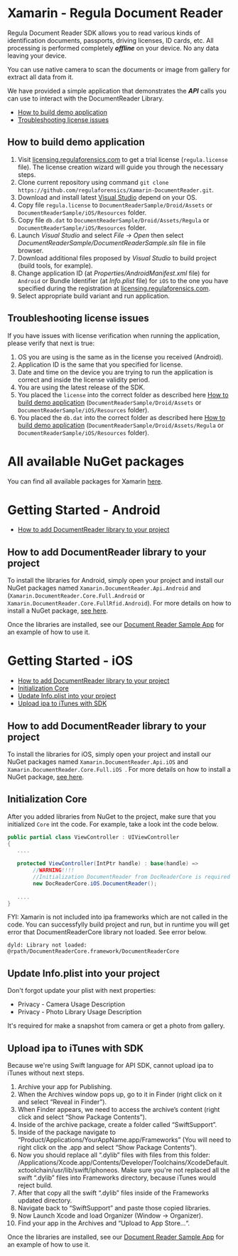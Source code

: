 # Xamarin - Regula Document Reader
Regula Document Reader SDK allows you to read various kinds of identification documents, passports, driving licenses, ID cards, etc. All processing is performed completely ***offline*** on your device. No any data leaving your device.

You can use native camera to scan the documents or image from gallery for extract all data from it.

We have provided a simple application that demonstrates the ***API*** calls you can use to interact with the DocumentReader Library.


* [How to build demo application](#how_to_build_demo_application)
* [Troubleshooting license issues](#troubleshooting_license_issues)

## <a name="how_to_build_demo_application"></a> How to build demo application
1. Visit [licensing.regulaforensics.com](https://licensing.regulaforensics.com) to get a trial license (`regula.license` file). The license creation wizard will guide you through the necessary steps.
1. Clone current repository using command `git clone https://github.com/regulaforensics/Xamarin-DocumentReader.git`.
1. Download and install latest [Visual Studio](https://visualstudio.microsoft.com/xamarin/) depend on your OS.
1. Copy file `regula.license` to `DocumentReaderSample/Droid/Assets` or `DocumentReaderSample/iOS/Resources` folder. 
1. Copy file `db.dat` to `DocumentReaderSample/Droid/Assets/Regula` or `DocumentReaderSample/iOS/Resources` folder. 
1. Launch _Visual Studio_ and select _File -> Open_ then select _DocumentReaderSample/DocumentReaderSample.sln_ file in file browser.
1. Download additional files proposed by _Visual Studio_ to build project (build tools, for example).
1. Change application ID (at _Properties/AndroidManifest.xml_ file) for `Android` or Bundle Identifier (at _Info.plist_ file) for `iOS` to the one you have specified during the registration at [licensing.regulaforensics.com](https://licensing.regulaforensics.com).
1. Select appropriate build variant and run application.

## <a name="troubleshooting_license_issues"></a> Troubleshooting license issues
If you have issues with license verification when running the application, please verify that next is true:
1. OS you are using is the same as in the license you received (Android).
1. Application ID is the same that you specified for license.
1. Date and time on the device you are trying to run the application is correct and inside the license validity period.
1. You are using the latest release of the SDK.
1. You placed the `license` into the correct folder as described here [How to build demo application](#how_to_build_demo_application) (`DocumentReaderSample/Droid/Assets` or `DocumentReaderSample/iOS/Resources` folder).
1. You placed the `db.dat` into the correct folder as described here [How to build demo application](#how_to_build_demo_application) (`DocumentReaderSample/Droid/Assets/Regula` or `DocumentReaderSample/iOS/Resources` folder).


# All available NuGet packages

You can find all available packages for Xamarin [here](https://www.nuget.org/profiles/regulaforensics).

# Getting Started - Android

* [How to add DocumentReader library to your project](#how_to_add_documentreader_library_to_your_project)

## <a name="how_to_add_documentreader_library_to_your_project"></a> How to add DocumentReader library to your project
To install the libraries for Android, simply open your project and install our NuGet packages named `Xamarin.DocumentReader.Api.Android` and (`Xamarin.DocumentReader.Core.Full.Android` or `Xamarin.DocumentReader.Core.FullRfid.Android`). For more details on how to install a NuGet package, [see here](https://blog.xamarin.com/xamarin-studio-and-nuget/).


Once the libraries are installed, see our [Document Reader Sample App](https://github.com/regulaforensics/Xamarin-DocumentReader/tree/master/DocumentReaderSample/Droid) for an example of how to use it.


# Getting Started - iOS
* [How to add DocumentReader library to your project](#how_to_add_documentreader_library_to_your_ios_project)
* [Initialization Core](#initialization_core)
* [Update Info.plist into your project](#update_info_plist)
* [Upload ipa to iTunes with SDK](#upload_ipa_to_itunes)

## <a name="how_to_add_documentreader_library_to_your_ios_project"></a> How to add DocumentReader library to your project
To install the libraries for iOS, simply open your project and install our NuGet packages named `Xamarin.DocumentReader.Api.iOS` and `Xamarin.DocumentReader.Core.Full.iOS `. For more details on how to install a NuGet package, [see here](https://blog.xamarin.com/xamarin-studio-and-nuget/).

## <a name="initialization_core"></a> Initialization Core
After you added libraries from NuGet to the project, make sure that you initialized `Core` int the code. For example, take a look int the code below.

```c#
public partial class ViewController : UIViewController
{
   ....
   
   protected ViewController(IntPtr handle) : base(handle) =>
        //WARNING!!!!
        //Initialization DocumentReader from DocReaderCore is required
        new DocReaderCore.iOS.DocumentReader();
   
   ....
}
```

FYI: Xamarin is not included into ipa frameworks which are not called in the code. You can successfylly build project and run, but in runtime you will get error that DocumentReaderCore library not loaded. See error below.

`dyld: Library not loaded: @rpath/DocumentReaderCore.framework/DocumentReaderCore`

## <a name="update_info_plist"></a>Update Info.plist into your project
Don't forgot update your plist with next properties:
* Privacy - Camera Usage Description
* Privacy - Photo Library Usage Description

It's required for make a snapshot from camera or get a photo from gallery.

## <a name="upload_ipa_to_itunes"></a>Upload ipa to iTunes with SDK

Because we're using Swift language for API SDK, cannot upload ipa to iTunes without next steps.

1. Archive your app for Publishing.
2. When the Archives window pops up, go to it in Finder (right click on it and select “Reveal in Finder”).
3. When Finder appears, we need to access the archive’s content (right click and select “Show Package Contents”).
4. Inside of the archive package, create a folder called “SwiftSupport”.
5. Inside of the package navigate to “Product/Applications/YourAppName.app/Frameworks” (You will need to right click on the .app and select “Show Package Contents”).
6. Now you should replace all “.dylib” files with files from this folder: /Applications/Xcode.app/Contents/Developer/Toolchains/XcodeDefault.xctoolchain/usr/lib/swift/iphoneos. Make sure you're not replaced all the swift “.dylib” files into Frameworks directory, because iTunes would reject build.
7. After that copy all the swift “.dylib” files inside of the Frameworks updated directory.
8. Navigate back to “SwiftSupport” and paste those copied libraries.
9. Now Launch Xcode and load Organizer (Window -> Organizer).
10. Find your app in the Archives and “Upload to App Store...“.

Once the libraries are installed, see our [Document Reader Sample App](https://github.com/regulaforensics/Xamarin-DocumentReader/tree/master/DocumentReaderSample/iOS) for an example of how to use it.
